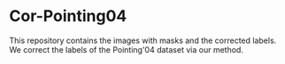 # Cor-Pointing04
This repository contains the images with masks and the corrected labels. We correct the labels of the Pointing'04 dataset via our method.
